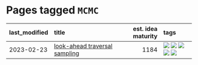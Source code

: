 # Pages tagged `MCMC`

|last_modified|title|est. idea maturity|tags
|:---|:---|---:|:---|
|2023-02-23|[look-ahead traversal sampling](../look-ahead-traversal-sampling.md)|1184|[![](https://img.shields.io/badge/tag-MCMC-cd61a2)](../tags/MCMC.md) [![](https://img.shields.io/badge/tag-animation-1743a)](../tags/animation.md) [![](https://img.shields.io/badge/tag-control-95c41e)](../tags/control.md) [![](https://img.shields.io/badge/tag-experimental-76bb24)](../tags/experimental.md) [![](https://img.shields.io/badge/tag-image_generation-dafbc7)](../tags/image_generation.md)|